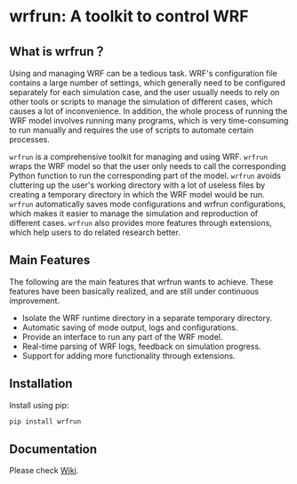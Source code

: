 # wrfrun: A toolkit to control WRF

##  What is wrfrun？

Using and managing WRF can be a tedious task. WRF's configuration file contains a large number of settings, which generally need to be configured separately for each simulation case, and the user usually needs to rely on other tools or scripts to manage the simulation of different cases, which causes a lot of inconvenience. In addition, the whole process of running the WRF model involves running many programs, which is very time-consuming to run manually and requires the use of scripts to automate certain processes.

`wrfrun` is a comprehensive toolkit for managing and using WRF. `wrfrun` wraps the WRF model so that the user only needs to call the corresponding Python function to run the corresponding part of the model. `wrfrun` avoids cluttering up the user's working directory with a lot of useless files by creating a temporary directory in which the WRF model would be run. `wrfrun` automatically saves mode configurations and wrfrun configurations, which makes it easier to manage the simulation and reproduction of different cases. `wrfrun` also provides more features through extensions, which help users to do related research better.

## Main Features

The following are the main features that wrfrun wants to achieve. These features have been basically realized, and are still under continuous improvement.

- Isolate the WRF runtime directory in a separate temporary directory.
- Automatic saving of mode output, logs and configurations.
- Provide an interface to run any part of the WRF model.
- Real-time parsing of WRF logs, feedback on simulation progress.
- Support for adding more functionality through extensions.

## Installation

Install using pip:

```bash
pip install wrfrun
```

## Documentation

Please check [Wiki](https://github.com/Syize/wrfrun/wiki).